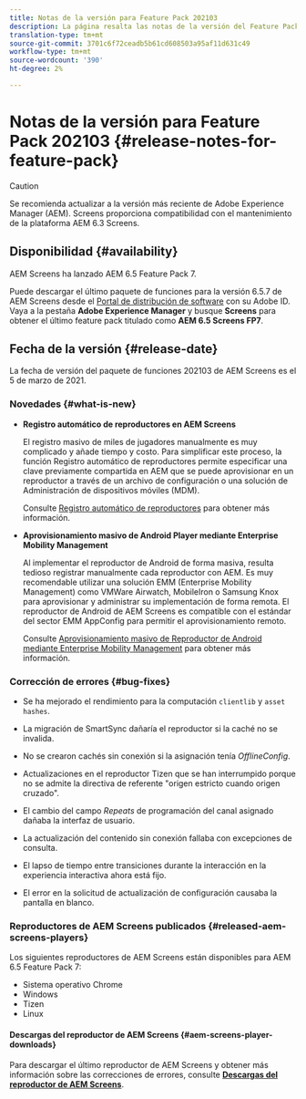 ```yaml
---
title: Notas de la versión para Feature Pack 202103
description: La página resalta las notas de la versión del Feature Pack 202103.
translation-type: tm+mt
source-git-commit: 3701c6f72ceadb5b61cd608503a95af11d631c49
workflow-type: tm+mt
source-wordcount: '390'
ht-degree: 2%

---
```



# Notas de la versión para Feature Pack 202103 {#release-notes-for-feature-pack}

>[!CAUTION]
>Se recomienda actualizar a la versión más reciente de Adobe Experience Manager (AEM). Screens proporciona compatibilidad con el mantenimiento de la plataforma AEM 6.3 Screens.

## Disponibilidad {#availability}

AEM Screens ha lanzado AEM 6.5 Feature Pack 7.

Puede descargar el último paquete de funciones para la versión 6.5.7 de AEM Screens desde el [Portal de distribución de software](https://experience.adobe.com/#/downloads/content/software-distribution/en/aem.html) con su Adobe ID. Vaya a la pestaña **Adobe Experience Manager** y busque **Screens** para obtener el último feature pack titulado como **AEM 6.5 Screens FP7**.

## Fecha de la versión {#release-date}

La fecha de versión del paquete de funciones 202103 de AEM Screens es el 5 de marzo de 2021.

### Novedades {#what-is-new}

* **Registro automático de reproductores en AEM Screens**

   El registro masivo de miles de jugadores manualmente es muy complicado y añade tiempo y costo. Para simplificar este proceso, la función Registro automático de reproductores permite especificar una clave previamente compartida en AEM que se puede aprovisionar en un reproductor a través de un archivo de configuración o una solución de Administración de dispositivos móviles (MDM).

   Consulte [Registro automático de reproductores](/help/user-guide/auto-registration-players.md) para obtener más información.


* **Aprovisionamiento masivo de Android Player mediante Enterprise Mobility Management**

   Al implementar el reproductor de Android de forma masiva, resulta tedioso registrar manualmente cada reproductor con AEM. Es muy recomendable utilizar una solución EMM (Enterprise Mobility Management) como VMWare Airwatch, MobileIron o Samsung Knox para aprovisionar y administrar su implementación de forma remota. El reproductor de Android de AEM Screens es compatible con el estándar del sector EMM AppConfig para permitir el aprovisionamiento remoto.

   Consulte [Aprovisionamiento masivo de Reproductor de Android mediante Enterprise Mobility Management](/help/user-guide/using-emm-bulkprovision-android-player.md) para obtener más información.


### Corrección de errores {#bug-fixes}

* Se ha mejorado el rendimiento para la computación `clientlib` y `asset hashes`.

* La migración de SmartSync dañaría el reproductor si la caché no se invalida.

* No se crearon cachés sin conexión si la asignación tenía *OfflineConfig*.

* Actualizaciones en el reproductor Tizen que se han interrumpido porque no se admite la directiva de referente &quot;origen estricto cuando origen cruzado&quot;.

* El cambio del campo *Repeats* de programación del canal asignado dañaba la interfaz de usuario.

* La actualización del contenido sin conexión fallaba con excepciones de consulta.

* El lapso de tiempo entre transiciones durante la interacción en la experiencia interactiva ahora está fijo.

* El error en la solicitud de actualización de configuración causaba la pantalla en blanco.

### Reproductores de AEM Screens publicados {#released-aem-screens-players}

Los siguientes reproductores de AEM Screens están disponibles para AEM 6.5 Feature Pack 7:

* Sistema operativo Chrome
* Windows
* Tizen
* Linux

#### Descargas del reproductor de AEM Screens {#aem-screens-player-downloads}

Para descargar el último reproductor de AEM Screens y obtener más información sobre las correcciones de errores, consulte **[Descargas del reproductor de AEM Screens](https://download.macromedia.com/screens/index.html)**.
